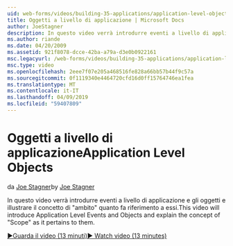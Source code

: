 ```yaml
---
uid: web-forms/videos/building-35-applications/application-level-objects
title: Oggetti a livello di applicazione | Microsoft Docs
author: JoeStagner
description: In questo video verrà introdurre eventi a livello di applicazione e gli oggetti e illustrare il concetto di &quot;ambito&quot; quanto fa riferimento a essi.
ms.author: riande
ms.date: 04/20/2009
ms.assetid: 921f8078-dcce-42ba-a79a-d3e0b0922161
msc.legacyurl: /web-forms/videos/building-35-applications/application-level-objects
msc.type: video
ms.openlocfilehash: 2eee7f07e205a468516fe828a66bb57b44f9c57a
ms.sourcegitcommit: 0f1119340e4464720cfd16d0ff15764746ea1fea
ms.translationtype: MT
ms.contentlocale: it-IT
ms.lasthandoff: 04/09/2019
ms.locfileid: "59407809"
---
```

# <a name="application-level-objects"></a><span data-ttu-id="5c1d4-103">Oggetti a livello di applicazione</span><span class="sxs-lookup"><span data-stu-id="5c1d4-103">Application Level Objects</span></span>

<span data-ttu-id="5c1d4-104">da [Joe Stagner](https://github.com/JoeStagner)</span><span class="sxs-lookup"><span data-stu-id="5c1d4-104">by [Joe Stagner](https://github.com/JoeStagner)</span></span>

<span data-ttu-id="5c1d4-105">In questo video verrà introdurre eventi a livello di applicazione e gli oggetti e illustrare il concetto di &quot;ambito&quot; quanto fa riferimento a essi.</span><span class="sxs-lookup"><span data-stu-id="5c1d4-105">This video will introduce Application Level Events and Objects and explain the concept of &quot;Scope&quot; as it pertains to them.</span></span>

[<span data-ttu-id="5c1d4-106">&#9654;Guarda il video (13 minuti)</span><span class="sxs-lookup"><span data-stu-id="5c1d4-106">&#9654; Watch video (13 minutes)</span></span>](https://channel9.msdn.com/Blogs/ASP-NET-Site-Videos/application-level-objects)
